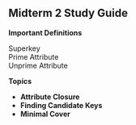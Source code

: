 ## Midterm 2 Study Guide  

__Important Definitions__  

Superkey  
Prime Attribute  
Unprime Attribute  

__Topics__
 - __Attribute Closure__  
 - __Finding Candidate Keys__  
 - __Minimal Cover__  
 
 
 

